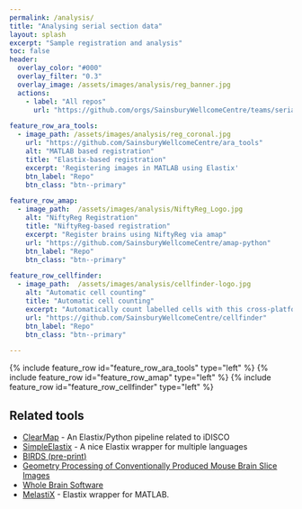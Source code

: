 ```yaml
---
permalink: /analysis/
title: "Analysing serial section data"
layout: splash
excerpt: "Sample registration and analysis"
toc: false
header:
  overlay_color: "#000"
  overlay_filter: "0.3"
  overlay_image: /assets/images/analysis/reg_banner.jpg
  actions:
    - label: "All repos"
      url: "https://github.com/orgs/SainsburyWellcomeCentre/teams/serial2p/repositories"

feature_row_ara_tools:
  - image_path: /assets/images/analysis/reg_coronal.jpg
    url: "https://github.com/SainsburyWellcomeCentre/ara_tools"
    alt: "MATLAB based registration"
    title: "Elastix-based registration"
    excerpt: 'Registering images in MATLAB using Elastix'
    btn_label: "Repo"
    btn_class: "btn--primary"

feature_row_amap:
  - image_path:  /assets/images/analysis/NiftyReg_Logo.jpg
    alt: "NiftyReg Registration"
    title: "NiftyReg-based registration"
    excerpt: "Register brains using NiftyReg via amap"
    url: "https://github.com/SainsburyWellcomeCentre/amap-python"
    btn_label: "Repo"
    btn_class: "btn--primary"

feature_row_cellfinder:
  - image_path:  /assets/images/analysis/cellfinder-logo.jpg
    alt: "Automatic cell counting"
    title: "Automatic cell counting"
    excerpt: "Automatically count labelled cells with this cross-platform Python package"
    url: "https://github.com/SainsburyWellcomeCentre/cellfinder"
    btn_label: "Repo"
    btn_class: "btn--primary"

---
```


{% include feature_row id="feature_row_ara_tools"  type="left" %}
{% include feature_row id="feature_row_amap"       type="left" %}
{% include feature_row id="feature_row_cellfinder" type="left" %}

## Related tools
- [ClearMap](https://idisco.info/) - An Elastix/Python pipeline related to iDISCO
- [SimpleElastix](https://simpleelastix.github.io/) - A nice Elastix wrapper for multiple languages
- [BIRDS (pre-print)](https://www.biorxiv.org/content/10.1101/2020.06.30.181255v2)
- [Geometry Processing of Conventionally Produced Mouse Brain Slice Images](https://www.ics.uci.edu/~agarwal/mouseBrain/index.html)
- [Whole Brain Software](http://www.wholebrainsoftware.org/)
- [MelastiX](https://github.com/raacampbell/matlab_elastix) - Elastix wrapper for MATLAB. 
